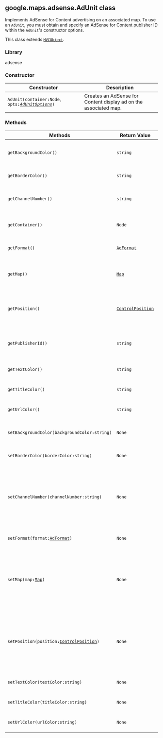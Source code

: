 <h2 id="AdUnit">
google.maps.adsense.AdUnit
class
</h2><p>Implements AdSense for Content advertising on an associated map. To use an <code>AdUnit</code>, you must obtain and specify an AdSense for Content publisher ID within the <code>AdUnit</code>'s constructor options.</p><p>This class extends
<code><a href="https://github.com/amenadiel/google-maps-documentation/blob/master/docs/google.maps.MVCObject.md">MVCObject</a></code>.
</p><h3 id="devsite_header_244">Library</h3><p>adsense</p><h3 id="devsite_header_245">Constructor</h3><table summary="class AdUnit - Constructor" width="100%">
<thead>
<tr><th>Constructor</th>
<th>Description</th>
</tr></thead>
<tbody>
<tr>
<td><code>AdUnit(container:Node, opts:<a href="https://github.com/amenadiel/google-maps-documentation/blob/master/docs/google.maps.adsense.AdUnitOptions.md"><em>AdUnitOptions</em></a>)</code></td>
<td>Creates an AdSense for Content display ad on the associated map.</td>
</tr>
</tbody>
</table><h3 id="devsite_header_246">Methods</h3><table summary="class AdUnit - Methods" width="100%">
<thead>
<tr><th>Methods</th>
<th>Return Value</th>
<th>Description</th>
</tr></thead>
<tbody>
<tr>
<td><code>getBackgroundColor()</code></td>
<td><code>string</code></td>
<td>Returns the <code>AdUnit</code>'s background color.</td>
</tr>
<tr>
<td><code>getBorderColor()</code></td>
<td><code>string</code></td>
<td>Returns the <code>AdUnit</code>'s border color.</td>
</tr>
<tr>
<td><code>getChannelNumber()</code></td>
<td><code>string</code></td>
<td>Returns the channel number in use by this <code>AdUnit</code>.</td>
</tr>
<tr>
<td><code>getContainer()</code></td>
<td><code>Node</code></td>
<td>Returns the containing element of the AdUnit.</td>
</tr>
<tr>
<td><code>getFormat()</code></td>
<td><code><a href="https://github.com/amenadiel/google-maps-documentation/blob/master/docs/google.maps.adsense.AdFormat.md">AdFormat</a></code></td>
<td>Returns the format in use by this <code>AdUnit</code>.</td>
</tr>
<tr>
<td><code>getMap()</code></td>
<td><code><a href="https://github.com/amenadiel/google-maps-documentation/blob/master/docs/google.maps.Map.md">Map</a></code></td>
<td>Returns the map to which this <code>AdUnit</code>'s ads are targeted.</td>
</tr>
<tr>
<td><code>getPosition()</code></td>
<td><code><a href="https://github.com/amenadiel/google-maps-documentation/blob/master/docs/google.maps.ControlPosition.md">ControlPosition</a></code></td>
<td>Returns the <code>ControlPosition</code> at which this <code>AdUnit</code> is displayed on the map.</td>
</tr>
<tr>
<td><code>getPublisherId()</code></td>
<td><code>string</code></td>
<td>Returns the specified AdSense For Content publisher ID.</td>
</tr>
<tr>
<td><code>getTextColor()</code></td>
<td><code>string</code></td>
<td>Returns the <code>AdUnit</code>'s text color.</td>
</tr>
<tr>
<td><code>getTitleColor()</code></td>
<td><code>string</code></td>
<td>Returns the <code>AdUnit</code>'s title color.</td>
</tr>
<tr>
<td><code>getUrlColor()</code></td>
<td><code>string</code></td>
<td>Returns the <code>AdUnit</code>'s URL color.</td>
</tr>
<tr>
<td><code>setBackgroundColor(backgroundColor:string)</code></td>
<td><code>None</code></td>
<td>Sets the <code>AdUnit</code>'s background color.</td>
</tr>
<tr>
<td><code>setBorderColor(borderColor:string)</code></td>
<td><code>None</code></td>
<td>Sets the <code>AdUnit</code>'s border color.</td>
</tr>
<tr>
<td><code>setChannelNumber(channelNumber:string)</code></td>
<td><code>None</code></td>
<td>Specifies the channel number for this <code>AdUnit</code>. Channel numbers are optional and can be created for Google AdSense tracking.</td>
</tr>
<tr>
<td><code>setFormat(format:<a href="https://github.com/amenadiel/google-maps-documentation/blob/master/docs/google.maps.adsense.AdFormat.md">AdFormat</a>)</code></td>
<td><code>None</code></td>
<td>Specifies the display format for this <code>AdUnit</code>.</td>
</tr>
<tr>
<td><code>setMap(map:<a href="https://github.com/amenadiel/google-maps-documentation/blob/master/docs/google.maps.Map.md">Map</a>)</code></td>
<td><code>None</code></td>
<td>Associates this <code>AdUnit</code> with the specified map. Ads will be targeted to the map's viewport. The map must be specified in order to display ads.</td>
</tr>
<tr>
<td><code>setPosition(position:<a href="https://github.com/amenadiel/google-maps-documentation/blob/master/docs/google.maps.ControlPosition.md">ControlPosition</a>)</code></td>
<td><code>None</code></td>
<td>Sets the <code>ControlPosition</code> at which to display the <code>AdUnit</code> on the map. If the position is set to null, the <code>AdUnit</code> is removed from the map.</td>
</tr>
<tr>
<td><code>setTextColor(textColor:string)</code></td>
<td><code>None</code></td>
<td>Sets the <code>AdUnit</code>'s text color.</td>
</tr>
<tr>
<td><code>setTitleColor(titleColor:string)</code></td>
<td><code>None</code></td>
<td>Sets the <code>AdUnit</code>'s title color.</td>
</tr>
<tr>
<td><code>setUrlColor(urlColor:string)</code></td>
<td><code>None</code></td>
<td>Sets the <code>AdUnit</code>'s URL color.</td>
</tr>
</tbody>
</table>